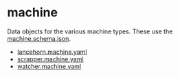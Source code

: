 # machine

Data objects for the various machine types.
These use the [machine.schema.json](../schema/machine.schema.json).

* [lancehorn.machine.yaml](lancehorn.machine.yaml)
* [scrapper.machine.yaml](scrapper.machine.yaml)
* [watcher.machine.yaml](watcher.machine.yaml)
